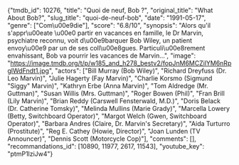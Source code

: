 {"tmdb_id": 10276, "title": "Quoi de neuf, Bob ?", "original_title": "What About Bob?", "slug_title": "quoi-de-neuf-bob", "date": "1991-05-17", "genre": ["Com\u00e9die"], "score": "6.8/10", "synopsis": "Alors qu'il s'appr\u00eate \u00e0 partir en vacances en famille, le Dr Marvin, psychiatre reconnu, voit d\u00e9barquer Bob Wiley, un patient envoy\u00e9 par un de ses coll\u00e8gues. Particuli\u00e8rement envahissant, Bob va pourrir les vacances de Marvin...", "image": "https://image.tmdb.org/t/p/w185_and_h278_bestv2/fopJnM6MCZilYM6nRpglWdFndt1.jpg", "actors": ["Bill Murray (Bob Wiley)", "Richard Dreyfuss (Dr. Leo Marvin)", "Julie Hagerty (Fay Marvin)", "Charlie Korsmo (Sigmund \"Siggy\" Marvin)", "Kathryn Erbe (Anna Marvin)", "Tom Aldredge (Mr. Guttman)", "Susan Willis (Mrs. Guttman)", "Roger Bowen (Phil)", "Fran Brill (Lily Marvin)", "Brian Reddy (Carswell Fensterwald, M.D.)", "Doris Belack (Dr. Catherine Tomsky)", "Melinda Mullins (Marie Grady)", "Marcella Lowery (Betty, Switchboard Operator)", "Margot Welch (Gwen, Switchboard Operator)", "Barbara Andres (Claire, Dr. Marvin's Secretary)", "Aida Turturro (Prostitute)", "Reg E. Cathey (Howie, Director)", "Joan Lunden (TV Announcer)", "Dennis Scott (Motorcycle Cop)"], "comments": [], "recommandations_id": [10890, 11977, 2617, 11543], "youtube_key": "ptmP1lziJw4"}